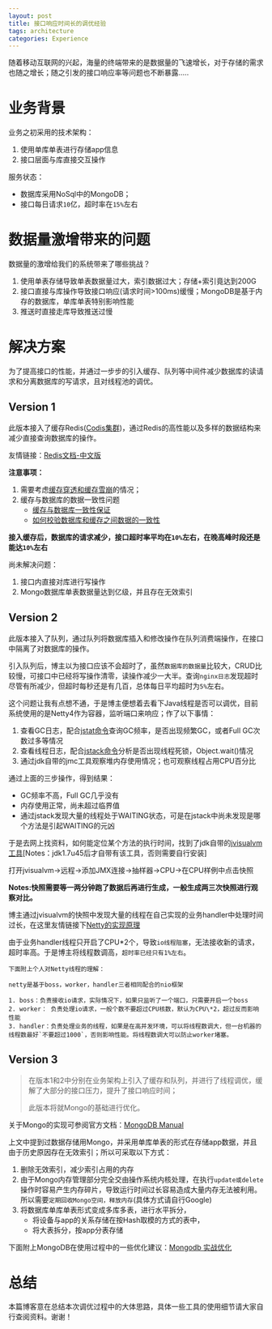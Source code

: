 ```yaml
---
layout: post
title: 接口响应时间长的调优经验
tags: architecture
categories: Experience
---
```


随着移动互联网的兴起，海量的终端带来的是数据量的飞速增长，对于存储的需求也随之增长；随之引发的接口响应率等问题也不断暴露.....
<!--more-->

# 业务背景

业务之初采用的技术架构：

1. 使用单库单表进行存储app信息
2. 接口层面与库直接交互操作

服务状态：

- 数据库采用NoSql中的MongoDB；
- 接口每日请求`10`亿，超时率在`15%`左右

# 数据量激增带来的问题

数据量的激增给我们的系统带来了哪些挑战？

1. 使用单表存储导致单表数据量过大，索引数据过大；存储+索引竟达到200G
2. 接口直接与库操作导致接口响应(请求时间>100ms)缓慢；MongoDB是基于内存的数据库，单库单表特别影响性能
3. 推送时直接走库导致推送过慢

# 解决方案
为了提高接口的性能，并通过一步步的引入缓存、队列等中间件减少数据库的读请求和分离数据库的写请求，且对线程池的调优。

## Version 1

此版本接入了缓存Redis([Codis集群](https://github.com/CodisLabs/codis))，通过Redis的高性能以及多样的数据结构来减少直接查询数据库的操作。

友情链接：[Redis文档-中文版](http://redis.cn/documentation.html)

**注意事项：**

1. 需要考虑[缓存穿透和缓存雪崩](http://www.cnblogs.com/fidelQuan/p/4543387.html)的情况；
2. 缓存与数据库的数据一致性问题
	- [缓存与数据库一致性保证](http://www.36dsj.com/archives/43950)
	- [如何校验数据库和缓存之间数据的一致性](https://www.oschina.net/question/259473_167708)

**接入缓存后，数据库的请求减少，接口超时率平均在`10%`左右，在晚高峰时段还是能达`10%`左右**

尚未解决问题：

1. 接口内直接对库进行写操作
2. Mongo数据库单表数据量达到亿级，并且存在无效索引

## Version 2

此版本接入了队列，通过队列将数据库插入和修改操作在队列消费端操作，在接口中隔离了对数据库的操作。

引入队列后，博主以为接口应该不会超时了，虽然`数据库的数据量`比较大，CRUD比较慢，可接口中已经将写操作清零，读操作减少一大半。查询`nginx日志`发现超时尽管有所减少，但超时每秒还是有几百，总体每日平均超时为`5%`左右。

这个问题让我有点想不通，于是博主便想着去看下Java线程是否可以调优，目前系统使用的是Netty4作为容器，监听端口来响应；作了以下事情：

1. 查看GC日志，配合[jstat命令](http://www.tongtech.com/upload_files/files/doc/56.pdf)查询GC频率，是否出现频繁GC，或者Full GC次数过多等情况
2. 查看线程日志，配合[jstack命令](http://www.cnblogs.com/chenpi/p/5377445.html)分析是否出现线程死锁，Object.wait()情况
3. 通过jdk自带的jmc工具观察堆内存使用情况；也可观察线程占用CPU百分比

通过上面的三步操作，得到结果：

- GC频率不高，Full GC几乎没有
- 内存使用正常，尚未超过临界值
- 通过jstack发现大量的线程处于WAITING状态，可是在jstack中尚未发现是哪个方法是引起WAITING的元凶

于是去网上找资料，如何能定位某个方法的执行时间，找到了jdk自带的[jvisualvm工具](https://www.ibm.com/developerworks/cn/java/j-lo-visualvm/)[Notes：jdk1.7u45后才自带有该工具，否则需要自行安装]

打开jvisualvm->远程->添加JMX连接->抽样器->CPU->在CPU样例中点击快照

**Notes:快照需要等一两分钟跑了数据后再进行生成，一般生成两三次快照进行观察对比。**

博主通过jvisualvm的快照中发现大量的线程在自己实现的业务handler中处理时间过长，在这里友情链接下[Netty的实现原理](http://www.importnew.com/15656.html)

由于业务handler线程只开启了CPU\*2个，导致`io线程阻塞`，无法接收新的请求，超时率高。于是博主将线程数调高，`超时率已经只有1%左右`。

```
下面附上个人对Netty线程的理解：

netty是基于boss，worker，handler三者相同配合的nio框架

1. boss：负责接收io请求，实际情况下，如果只监听了一个端口，只需要开启一个boss
2. worker： 负责处理io请求，一般个数不要超过CPU核数，默认为CPU\*2，超过反而影响性能
3. handler：负责处理业务的线程，如果是在高并发环境，可以将线程数调大，但一台机器的线程数最好`不要超过1000`，否则影响性能。将线程数调大可以防止worker堵塞。
```

## Version 3
>在版本1和2中分别在业务架构上引入了缓存和队列，并进行了线程调优，缓解了大部分的接口压力，提升了接口响应时间；
>
>此版本将就Mongo的基础进行优化。

关于Mongo的实现可参阅官方文档：[MongoDB Manual](https://docs.mongodb.com/manual/)

上文中提到过数据存储用Mongo，并采用单库单表的形式在存储app数据，并且由于历史原因存在无效索引；所以可采取以下方式：

1. 删除无效索引，减少索引占用的内存
2. 由于Mongo内存管理部分完全交由操作系统内核处理，在执行`update或delete`操作时容易产生内存碎片，导致运行时间过长容易造成大量内存无法被利用。所以需要`定期回收Mongo空间，释放内存`(具体方式请自行Google)
3. 将数据库单库单表形式变成多库多表，进行水平拆分，
	- 将设备与app的关系存储在按Hash取模的方式的表中，
	- 将大表拆分，按app分表存储

下面附上MongoDB在使用过程中的一些优化建议：[Mongodb 实战优化](http://snoopyxdy.blog.163.com/blog/static/6011744020157511536993/)

# 总结

本篇博客意在总结本次调优过程中的大体思路，具体一些工具的使用细节请大家自行查阅资料。谢谢！


